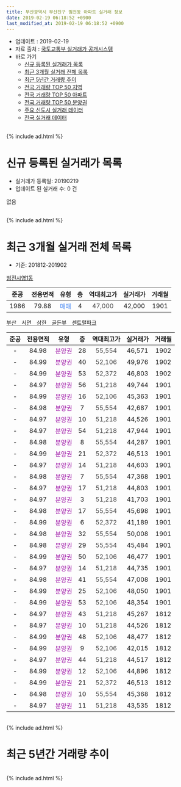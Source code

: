 ```yaml
---
title: 부산광역시 부산진구 범전동 아파트 실거래 정보
date: 2019-02-19 06:18:52 +0900
last_modified_at: 2019-02-19 06:18:52 +0900
---
```


* 업데이트 : 2019-02-19
* 자료 출처 : [국토교통부 실거래가 공개시스템](http://rt.molit.go.kr)
* 바로 가기
    * [신규 등록된 실거래가 목록](#신규-등록된-실거래가-목록)
    * [최근 3개월 실거래 전체 목록](#최근-3개월-실거래-전체-목록)
    * [최근 5년간 거래량 추이](#최근-5년간-거래량-추이)
    * [전국 거래량 TOP 50 지역](https://inasie.github.io/apt-trade-info/최근-3개월-전국에서-가장-거래가-많이-발생한-지역)
    * [전국 거래량 TOP 50 아파트](https://inasie.github.io/apt-trade-info/최근-3개월-전국에서-가장-거래가-많이-발생한-아파트)
    * [전국 거래량 TOP 50 분양권](https://inasie.github.io/apt-trade-info/최근-3개월-전국에서-가장-거래가-많이-발생한-분양권)
    * [주요 신도시 실거래 데이터](https://inasie.github.io/apt-trade-info/주요-신도시)
    * [전국 실거래 데이터](https://inasie.github.io/apt-trade-info/전국)
<br>
{% include ad.html %}
<br>

# 신규 등록된 실거래가 목록
* 실거래가 등록일: 20190219
* 업데이트 된 실거래 수: 0 건

없음

<br>
{% include ad.html %}
<br>

# 최근 3개월 실거래 전체 목록
* 기준: 201812-201902


[범전시영1동](https://search.naver.com/search.naver?query=%EB%B6%80%EC%82%B0%EA%B4%91%EC%97%AD%EC%8B%9C+%EB%B6%80%EC%82%B0%EC%A7%84%EA%B5%AC+%EB%B2%94%EC%A0%84%EB%8F%99+%EB%B2%94%EC%A0%84%EC%8B%9C%EC%98%811%EB%8F%99)

|준공|전용면적|유형|층|역대최고가|실거래가|거래월|
|:---:|:---:|:---:|:---:|:---:|:---:|:---:|
|1986|79.88|<span style="color:#4285f3">매매</span>|4|<span style="color:#444444">47,000</span>|42,000|1901|

[부산　서면　삼한　골든뷰　센트럴파크](https://search.naver.com/search.naver?query=%EB%B6%80%EC%82%B0%EA%B4%91%EC%97%AD%EC%8B%9C+%EB%B6%80%EC%82%B0%EC%A7%84%EA%B5%AC+%EB%B2%94%EC%A0%84%EB%8F%99+%EB%B6%80%EC%82%B0%E3%80%80%EC%84%9C%EB%A9%B4%E3%80%80%EC%82%BC%ED%95%9C%E3%80%80%EA%B3%A8%EB%93%A0%EB%B7%B0%E3%80%80%EC%84%BC%ED%8A%B8%EB%9F%B4%ED%8C%8C%ED%81%AC)

|준공|전용면적|유형|층|역대최고가|실거래가|거래월|
|:---:|:---:|:---:|:---:|:---:|:---:|:---:|
|-|84.98|<span style="color:#9C11A5">분양권</span>|28|<span style="color:#444444">55,554</span>|46,571|1902|
|-|84.99|<span style="color:#9C11A5">분양권</span>|40|<span style="color:#444444">52,106</span>|49,976|1902|
|-|84.99|<span style="color:#9C11A5">분양권</span>|53|<span style="color:#444444">52,372</span>|46,803|1902|
|-|84.97|<span style="color:#9C11A5">분양권</span>|56|<span style="color:#444444">51,218</span>|49,744|1901|
|-|84.99|<span style="color:#9C11A5">분양권</span>|16|<span style="color:#444444">52,106</span>|45,363|1901|
|-|84.98|<span style="color:#9C11A5">분양권</span>|7|<span style="color:#444444">55,554</span>|42,687|1901|
|-|84.97|<span style="color:#9C11A5">분양권</span>|10|<span style="color:#444444">51,218</span>|44,526|1901|
|-|84.97|<span style="color:#9C11A5">분양권</span>|54|<span style="color:#444444">51,218</span>|47,944|1901|
|-|84.98|<span style="color:#9C11A5">분양권</span>|8|<span style="color:#444444">55,554</span>|44,287|1901|
|-|84.99|<span style="color:#9C11A5">분양권</span>|21|<span style="color:#444444">52,372</span>|46,513|1901|
|-|84.97|<span style="color:#9C11A5">분양권</span>|14|<span style="color:#444444">51,218</span>|44,603|1901|
|-|84.98|<span style="color:#9C11A5">분양권</span>|7|<span style="color:#444444">55,554</span>|47,368|1901|
|-|84.97|<span style="color:#9C11A5">분양권</span>|17|<span style="color:#444444">51,218</span>|44,803|1901|
|-|84.97|<span style="color:#9C11A5">분양권</span>|3|<span style="color:#444444">51,218</span>|41,703|1901|
|-|84.98|<span style="color:#9C11A5">분양권</span>|17|<span style="color:#444444">55,554</span>|45,698|1901|
|-|84.99|<span style="color:#9C11A5">분양권</span>|6|<span style="color:#444444">52,372</span>|41,189|1901|
|-|84.98|<span style="color:#9C11A5">분양권</span>|32|<span style="color:#444444">55,554</span>|50,008|1901|
|-|84.98|<span style="color:#9C11A5">분양권</span>|29|<span style="color:#444444">55,554</span>|45,484|1901|
|-|84.99|<span style="color:#9C11A5">분양권</span>|50|<span style="color:#444444">52,106</span>|46,477|1901|
|-|84.97|<span style="color:#9C11A5">분양권</span>|14|<span style="color:#444444">51,218</span>|44,735|1901|
|-|84.98|<span style="color:#9C11A5">분양권</span>|41|<span style="color:#444444">55,554</span>|47,008|1901|
|-|84.99|<span style="color:#9C11A5">분양권</span>|25|<span style="color:#444444">52,106</span>|48,050|1901|
|-|84.99|<span style="color:#9C11A5">분양권</span>|53|<span style="color:#444444">52,106</span>|48,354|1901|
|-|84.97|<span style="color:#9C11A5">분양권</span>|43|<span style="color:#444444">51,218</span>|45,267|1812|
|-|84.97|<span style="color:#9C11A5">분양권</span>|10|<span style="color:#444444">51,218</span>|44,526|1812|
|-|84.99|<span style="color:#9C11A5">분양권</span>|48|<span style="color:#444444">52,106</span>|48,477|1812|
|-|84.99|<span style="color:#9C11A5">분양권</span>|9|<span style="color:#444444">52,106</span>|42,015|1812|
|-|84.97|<span style="color:#9C11A5">분양권</span>|44|<span style="color:#444444">51,218</span>|44,517|1812|
|-|84.99|<span style="color:#9C11A5">분양권</span>|12|<span style="color:#444444">52,106</span>|44,896|1812|
|-|84.99|<span style="color:#9C11A5">분양권</span>|21|<span style="color:#444444">52,372</span>|46,513|1812|
|-|84.98|<span style="color:#9C11A5">분양권</span>|10|<span style="color:#444444">55,554</span>|45,368|1812|
|-|84.97|<span style="color:#9C11A5">분양권</span>|11|<span style="color:#444444">51,218</span>|43,535|1812|


<br>
{% include ad.html %}
<br>

# 최근 5년간 거래량 추이


<div style="width:100%;">
    <canvas id="deal_progress" height="200"></canvas>
</div>

<script>
new Chart(document.getElementById("deal_progress"), {
    type: 'line',
    data: {
        labels: ['201402','201403','201404','201405','201406','201407','201408','201409','201410','201411','201412','201501','201502','201503','201504','201505','201506','201507','201508','201509','201510','201511','201512','201601','201602','201603','201604','201605','201606','201607','201608','201609','201610','201611','201612','201701','201702','201703','201704','201705','201706','201707','201708','201709','201710','201711','201712','201801','201802','201803','201804','201805','201806','201807','201808','201809','201810','201811','201812','201901','201902'],
        datasets: [{
            label: '매매',
            pointRadius: 1,
            data: [2, 0, 3, 0, 2, 1, 0, 2, 1, 4, 0, 1, 4, 1, 4, 1, 1, 3, 4, 0, 2, 0, 2, 0, 1, 2, 3, 3, 2, 3, 5, 0, 5, 4, 2, 5, 9, 5, 3, 3, 5, 2, 5, 6, 2, 1, 2, 7, 4, 13, 7, 14, 7, 6, 6, 7, 10, 13, 9, 21, 3],
            borderColor: "rgba(255, 201, 14, 1)",
            backgroundColor: "rgba(255, 201, 14, 0.5)",
            fill: false,
            lineTension: 0
        },{
            label: '전월세',
            pointRadius: 1,
            data: [0, 1, 1, 0, 2, 1, 1, 1, 1, 0, 1, 0, 0, 0, 2, 1, 1, 0, 1, 2, 2, 1, 0, 0, 1, 2, 1, 2, 1, 2, 1, 2, 0, 3, 3, 2, 2, 6, 6, 2, 1, 3, 1, 3, 4, 1, 2, 0, 1, 6, 4, 4, 0, 0, 0, 1, 1, 1, 0, 0, 0],
            borderColor: "rgba(0, 141, 185, 1)",
            backgroundColor: "rgba(0, 141, 185, 0.5)",
            fill: false,
            lineTension: 0
        }
        ]
    },
    options: {
        responsive: true,
        title: {
            display: false
        },
        tooltips: {
            mode: 'index',
            intersect: false
        },
        hover: {
            mode: 'nearest',
            intersect: true
        },
        scales: {
            xAxes: [{
                display: true,
                scaleLabel: {
                    display: true,
                    labelString: '년/월'
                }
            }],
            yAxes: [{
                display: true,
                ticks: {
                    suggestedMin: 0,
                },
                scaleLabel: {
                    display: true,
                    labelString: '실거래 수'
                }
            }]
        }
    }
});

</script>


<br>
{% include ad.html %}
<br>

